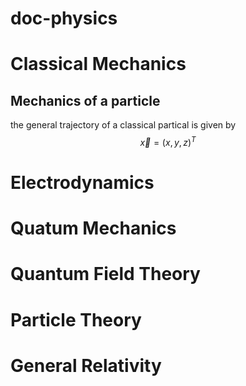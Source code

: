# doc-physics

# Classical Mechanics

## Mechanics of a particle

the general trajectory of a classical partical is given by
$$
\vec x=(x,y,z)^T
$$

# Electrodynamics

# Quatum Mechanics

# Quantum Field Theory

# Particle Theory

# General Relativity